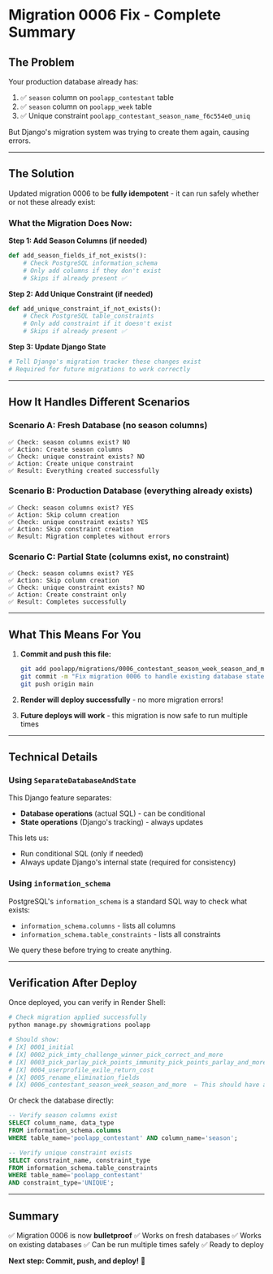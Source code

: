 # Migration 0006 Fix - Complete Summary

## The Problem

Your production database already has:
1. ✅ `season` column on `poolapp_contestant` table
2. ✅ `season` column on `poolapp_week` table  
3. ✅ Unique constraint `poolapp_contestant_season_name_f6c554e0_uniq`

But Django's migration system was trying to create them again, causing errors.

---

## The Solution

Updated migration 0006 to be **fully idempotent** - it can run safely whether or not these already exist:

### What the Migration Does Now:

**Step 1: Add Season Columns (if needed)**
```python
def add_season_fields_if_not_exists():
    # Check PostgreSQL information_schema
    # Only add columns if they don't exist
    # Skips if already present ✅
```

**Step 2: Add Unique Constraint (if needed)**
```python
def add_unique_constraint_if_not_exists():
    # Check PostgreSQL table_constraints
    # Only add constraint if it doesn't exist
    # Skips if already present ✅
```

**Step 3: Update Django State**
```python
# Tell Django's migration tracker these changes exist
# Required for future migrations to work correctly
```

---

## How It Handles Different Scenarios

### Scenario A: Fresh Database (no season columns)
```
✅ Check: season columns exist? NO
✅ Action: Create season columns
✅ Check: unique constraint exists? NO  
✅ Action: Create unique constraint
✅ Result: Everything created successfully
```

### Scenario B: Production Database (everything already exists)
```
✅ Check: season columns exist? YES
✅ Action: Skip column creation
✅ Check: unique constraint exists? YES
✅ Action: Skip constraint creation
✅ Result: Migration completes without errors
```

### Scenario C: Partial State (columns exist, no constraint)
```
✅ Check: season columns exist? YES
✅ Action: Skip column creation
✅ Check: unique constraint exists? NO
✅ Action: Create constraint only
✅ Result: Completes successfully
```

---

## What This Means For You

1. **Commit and push this file:**
   ```bash
   git add poolapp/migrations/0006_contestant_season_week_season_and_more.py
   git commit -m "Fix migration 0006 to handle existing database state"
   git push origin main
   ```

2. **Render will deploy successfully** - no more migration errors!

3. **Future deploys will work** - this migration is now safe to run multiple times

---

## Technical Details

### Using `SeparateDatabaseAndState`

This Django feature separates:
- **Database operations** (actual SQL) - can be conditional
- **State operations** (Django's tracking) - always updates

This lets us:
- Run conditional SQL (only if needed)
- Always update Django's internal state (required for consistency)

### Using `information_schema`

PostgreSQL's `information_schema` is a standard SQL way to check what exists:
- `information_schema.columns` - lists all columns
- `information_schema.table_constraints` - lists all constraints

We query these before trying to create anything.

---

## Verification After Deploy

Once deployed, you can verify in Render Shell:

```bash
# Check migration applied successfully
python manage.py showmigrations poolapp

# Should show:
# [X] 0001_initial
# [X] 0002_pick_imty_challenge_winner_pick_correct_and_more
# [X] 0003_pick_parlay_pick_points_immunity_pick_points_parlay_and_more
# [X] 0004_userprofile_exile_return_cost
# [X] 0005_rename_elimination_fields
# [X] 0006_contestant_season_week_season_and_more  ← This should have an X
```

Or check the database directly:
```sql
-- Verify season columns exist
SELECT column_name, data_type 
FROM information_schema.columns 
WHERE table_name='poolapp_contestant' AND column_name='season';

-- Verify unique constraint exists
SELECT constraint_name, constraint_type 
FROM information_schema.table_constraints 
WHERE table_name='poolapp_contestant' 
AND constraint_type='UNIQUE';
```

---

## Summary

✅ Migration 0006 is now **bulletproof**
✅ Works on fresh databases
✅ Works on existing databases
✅ Can be run multiple times safely
✅ Ready to deploy

**Next step: Commit, push, and deploy!** 🚀

